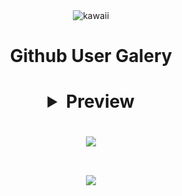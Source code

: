 
<div align='center'>
 <img src='https://i.pinimg.com/736x/ee/c9/3c/eec93cfc983e66cd1e15e691ad93d967.jpg' alt='kawaii'>
<br>
  <h1> Github User Galery<h1>

<details>
  <summary>Preview</summary>
  <img src="./preview.png" width="230px" alt="preview"/>
</details>

<p align="center"><a href="https://github.com/thegilang"><img src="https://github-readme-stats.vercel.app/api?username=tchinandeyobaka&show_icons=true&theme=tokyonight"></a></p>
<p align="center"><a href="https://github.com/tchinandeyobaka"><img src="https://github-readme-stats.vercel.app/api/top-langs/?username=tchinandeyobaka&theme=tokyonight&layout=compact"></a></p>
<!---
thegilang/t is a ✨ special ✨ repository because its `README.md` (this file) appears on your GitHub profile.
You can click the Preview link to take a look at your changes.
--->
</div>

   